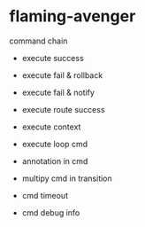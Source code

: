 flaming-avenger
===============

command chain 

* execute success
* execute fail & rollback
* execute fail & notify
* execute route success
* execute context

* execute loop cmd
* annotation in cmd
* multipy cmd in transition
* cmd timeout
* cmd debug info
